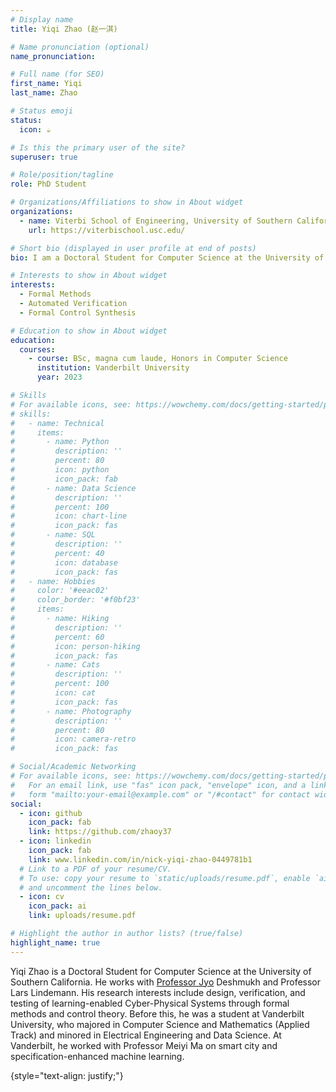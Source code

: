 ```yaml
---
# Display name
title: Yiqi Zhao (赵一淇)

# Name pronunciation (optional)
name_pronunciation:

# Full name (for SEO)
first_name: Yiqi
last_name: Zhao

# Status emoji
status:
  icon: ☕️

# Is this the primary user of the site?
superuser: true

# Role/position/tagline
role: PhD Student

# Organizations/Affiliations to show in About widget
organizations:
  - name: Viterbi School of Engineering, University of Southern California
    url: https://viterbischool.usc.edu/

# Short bio (displayed in user profile at end of posts)
bio: I am a Doctoral Student for Computer Science at the University of Southern California. I work with Professor Jyo Deshmukh and Professor Lars Lindemann. My research interests include design, verification, and testing of learning-enabled Cyber-Physical Systems through formal methods and control theory. Before this, I was a student at Vanderbilt University, who majored in Computer Science and Mathematics (Applied Track) and minored in Electrical Engineering and Data Science. At Vanderbilt, I worked with Professor Meiyi Ma on smart city and specification-enhanced machine learning.

# Interests to show in About widget
interests:
  - Formal Methods
  - Automated Verification
  - Formal Control Synthesis

# Education to show in About widget
education:
  courses:
    - course: BSc, magna cum laude, Honors in Computer Science
      institution: Vanderbilt University
      year: 2023

# Skills
# For available icons, see: https://wowchemy.com/docs/getting-started/page-builder/#icons
# skills:
#   - name: Technical
#     items:
#       - name: Python
#         description: ''
#         percent: 80
#         icon: python
#         icon_pack: fab
#       - name: Data Science
#         description: ''
#         percent: 100
#         icon: chart-line
#         icon_pack: fas
#       - name: SQL
#         description: ''
#         percent: 40
#         icon: database
#         icon_pack: fas
#   - name: Hobbies
#     color: '#eeac02'
#     color_border: '#f0bf23'
#     items:
#       - name: Hiking
#         description: ''
#         percent: 60
#         icon: person-hiking
#         icon_pack: fas
#       - name: Cats
#         description: ''
#         percent: 100
#         icon: cat
#         icon_pack: fas
#       - name: Photography
#         description: ''
#         percent: 80
#         icon: camera-retro
#         icon_pack: fas

# Social/Academic Networking
# For available icons, see: https://wowchemy.com/docs/getting-started/page-builder/#icons
#   For an email link, use "fas" icon pack, "envelope" icon, and a link in the
#   form "mailto:your-email@example.com" or "/#contact" for contact widget.
social:
  - icon: github
    icon_pack: fab
    link: https://github.com/zhaoy37
  - icon: linkedin
    icon_pack: fab
    link: www.linkedin.com/in/nick-yiqi-zhao-0449781b1
  # Link to a PDF of your resume/CV.
  # To use: copy your resume to `static/uploads/resume.pdf`, enable `ai` icons in `params.yaml`,
  # and uncomment the lines below.
  - icon: cv
    icon_pack: ai
    link: uploads/resume.pdf

# Highlight the author in author lists? (true/false)
highlight_name: true
---
```


Yiqi Zhao is a Doctoral Student for Computer Science at the University of Southern California. He works with <a href = "fake">Professor Jyo</a> Deshmukh and Professor Lars Lindemann. His research interests include design, verification, and testing of learning-enabled Cyber-Physical Systems through formal methods and control theory. Before this, he was a student at Vanderbilt University, who majored in Computer Science and Mathematics (Applied Track) and minored in Electrical Engineering and Data Science. At Vanderbilt, he worked with Professor Meiyi Ma on smart city and specification-enhanced machine learning.

{style="text-align: justify;"}
